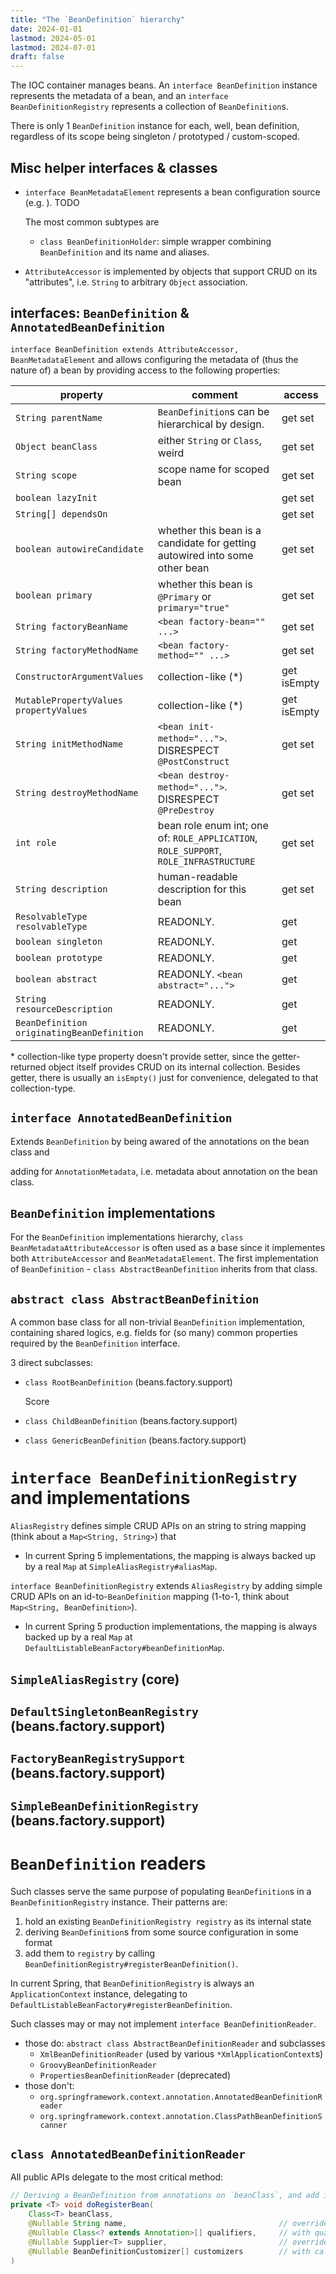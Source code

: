 ```yaml
---
title: "The `BeanDefinition` hierarchy"
date: 2024-01-01
lastmod: 2024-05-01
lastmod: 2024-07-01
draft: false
---
```


The IOC container manages beans. An `interface BeanDefinition` instance represents the metadata of a bean, and an `interface BeanDefinitionRegistry` represents a collection of `BeanDefinition`s.

There is only 1 `BeanDefinition` instance for each, well, bean definition, regardless of its scope being singleton / prototyped / custom-scoped.

## Misc helper interfaces & classes

- `interface BeanMetadataElement` represents a bean configuration source (e.g. ). TODO

    The most common subtypes are
    - `class BeanDefinitionHolder`: simple wrapper combining `BeanDefinition` and its name and aliases.

- `AttributeAccessor` is implemented by objects that support CRUD on its "attributes", i.e. `String` to arbitrary `Object` association.

## interfaces: `BeanDefinition` & `AnnotatedBeanDefinition`

`interface BeanDefinition extends AttributeAccessor, BeanMetadataElement` and allows configuring the metadata of (thus the nature of)
a bean by providing access to the following properties:

| property                                   | comment                                                                               | access      |
|--------------------------------------------|---------------------------------------------------------------------------------------|-------------|
| `String parentName`                        | `BeanDefinition`s can be hierarchical by design.                                      | get set     |
| `Object beanClass`                         | either `String` or `Class`, weird                                                     | get set     |
| `String scope`                             | scope name for scoped bean                                                            | get set     |
| `boolean lazyInit`                         |                                                                                       | get set     |
| `String[] dependsOn`                       |                                                                                       | get set     |
| `boolean autowireCandidate`                | whether this bean is a candidate for getting autowired into some other bean           | get set     |
| `boolean primary`                          | whether this bean is `@Primary` or `primary="true"`                                   | get set     |
| `String factoryBeanName`                   | `<bean factory-bean="" ...>`                                                          | get set     |
| `String factoryMethodName`                 | `<bean factory-method="" ...>`                                                        | get set     |
| `ConstructorArgumentValues`                | collection-like (\*)                                                                  | get isEmpty |
| `MutablePropertyValues propertyValues`     | collection-like (\*)                                                                  | get isEmpty |
| `String initMethodName`                    | `<bean init-method="...">`. DISRESPECT `@PostConstruct`                               | get set     |
| `String destroyMethodName`                 | `<bean destroy-method="...">`. DISRESPECT `@PreDestroy`                               | get set     |
| `int role`                                 | bean role enum int; one of: `ROLE_APPLICATION`, `ROLE_SUPPORT`, `ROLE_INFRASTRUCTURE` | get set     |
| `String description`                       | human-readable description for this bean                                              | get set     |
| `ResolvableType resolvableType`            | READONLY.                                                                             | get         |
| `boolean singleton`                        | READONLY.                                                                             | get         |
| `boolean prototype`                        | READONLY.                                                                             | get         |
| `boolean abstract`                         | READONLY. `<bean abstract="...">`                                                                             | get         |
| `String resourceDescription`               | READONLY.                                                                             | get         |
| `BeanDefinition originatingBeanDefinition` | READONLY.                                                                             | get         |

\* collection-like type property doesn't provide setter, since the getter-returned object itself provides CRUD on its internal collection.
Besides getter, there is usually an `isEmpty()` just for convenience, delegated to that collection-type.

## `interface AnnotatedBeanDefinition`

Extends `BeanDefinition` by being awared of the annotations on the bean class and 

adding for `AnnotationMetadata`, i.e. metadata about annotation on the bean class.

## `BeanDefinition` implementations


For the `BeanDefinition` implementations hierarchy, `class BeanMetadataAttributeAccessor` is often used as a base since it implementes both `AttributeAccessor` and `BeanMetadataElement`. The first implementation of `BeanDefinition` - `class AbstractBeanDefinition` inherits from that class.

## `abstract class AbstractBeanDefinition` 

A common base class for all non-trivial `BeanDefinition` implementation, containing shared logics,
e.g. fields for (so many) common properties required by the `BeanDefinition` interface.

3 direct subclasses:
- `class RootBeanDefinition` (beans.factory.support)

    Score

- `class ChildBeanDefinition` (beans.factory.support)

    

- `class GenericBeanDefinition` (beans.factory.support)



`interface BeanDefinitionRegistry` and implementations
=============

`AliasRegistry` defines simple CRUD APIs on an string to string mapping (think about a `Map<String, String>`) that 
- In current Spring 5 implementations, the mapping is always backed up by a real `Map` at `SimpleAliasRegistry#aliasMap`.

`interface BeanDefinitionRegistry` extends `AliasRegistry` by adding simple CRUD APIs on an id-to-`BeanDefinition` mapping
(1-to-1, think about `Map<String, BeanDefinition>`).
- In current Spring 5 production implementations, the mapping is always backed up by a real `Map` at `DefaultListableBeanFactory#beanDefinitionMap`.

## `SimpleAliasRegistry` (core)

## `DefaultSingletonBeanRegistry` (beans.factory.support)

## `FactoryBeanRegistrySupport` (beans.factory.support)

## `SimpleBeanDefinitionRegistry` (beans.factory.support)




`BeanDefinition` readers 
===========

Such classes serve the same purpose of populating `BeanDefinition`s in a `BeanDefinitionRegistry` instance.
Their patterns are:
1. hold an existing `BeanDefinitionRegistry registry` as its internal state
2. deriving `BeanDefinition`s from some source configuration in some format
3. add them to `registry` by calling `BeanDefinitionRegistry#registerBeanDefinition()`.

In current Spring, that `BeanDefinitionRegistry` is always an `ApplicationContext` instance, delegating to `DefaultListableBeanFactory#registerBeanDefinition`.

Such classes may or may not implement `interface BeanDefinitionReader`.
- those do: `abstract class AbstractBeanDefinitionReader` and subclasses
    - `XmlBeanDefinitionReader` (used by various `*XmlApplicationContext`s)
    - `GroovyBeanDefinitionReader`
    - `PropertiesBeanDefinitionReader` (deprecated)
- those don't:
    - `org.springframework.context.annotation.AnnotatedBeanDefinitionReader`
    - `org.springframework.context.annotation.ClassPathBeanDefinitionScanner`

## `class AnnotatedBeanDefinitionReader`

All public APIs delegate to the most critical method: 

```java
// Deriving a BeanDefinition from annotations on `beanClass`, and add it to `registry`.
private <T> void doRegisterBean(
    Class<T> beanClass,
    @Nullable String name,                                  // override default bean id generated by `AnnotationBeanNameGenerator`
    @Nullable Class<? extends Annotation>[] qualifiers,     // with qualifiers
    @Nullable Supplier<T> supplier,                         // override default way of creating an `T` instance by `new T(...)`
    @Nullable BeanDefinitionCustomizer[] customizers        // with callbacks allowing client to modify the `BeanDefinition` created
)
